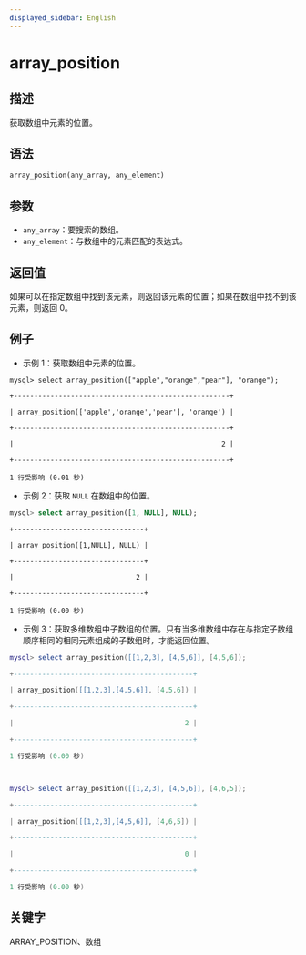 ```yaml
---
displayed_sidebar: English
---
```


# array_position

## 描述

获取数组中元素的位置。

## 语法

```Haskell
array_position(any_array, any_element)
```

## 参数

- `any_array`：要搜索的数组。
- `any_element`：与数组中的元素匹配的表达式。

## 返回值

如果可以在指定数组中找到该元素，则返回该元素的位置；如果在数组中找不到该元素，则返回 0。

## 例子

- 示例 1：获取数组中元素的位置。

```plaintext
mysql> select array_position(["apple","orange","pear"], "orange");

+-----------------------------------------------------+

| array_position(['apple','orange','pear'], 'orange') |

+-----------------------------------------------------+

|                                                   2 |

+-----------------------------------------------------+

1 行受影响 (0.01 秒)
```

- 示例 2：获取 `NULL` 在数组中的位置。

```sql
mysql> select array_position([1, NULL], NULL);
```

```plaintext
+--------------------------------+

| array_position([1,NULL], NULL) |

+--------------------------------+

|                              2 |

+--------------------------------+

1 行受影响 (0.00 秒)
```

- 示例 3：获取多维数组中子数组的位置。只有当多维数组中存在与指定子数组顺序相同的相同元素组成的子数组时，才能返回位置。

```Lua
mysql> select array_position([[1,2,3], [4,5,6]], [4,5,6]);

+--------------------------------------------+

| array_position([[1,2,3],[4,5,6]], [4,5,6]) |

+--------------------------------------------+

|                                          2 |

+--------------------------------------------+

1 行受影响 (0.00 秒)



mysql> select array_position([[1,2,3], [4,5,6]], [4,6,5]);

+--------------------------------------------+

| array_position([[1,2,3],[4,5,6]], [4,6,5]) |

+--------------------------------------------+

|                                          0 |

+--------------------------------------------+

1 行受影响 (0.00 秒)
```

## 关键字

ARRAY_POSITION、数组

